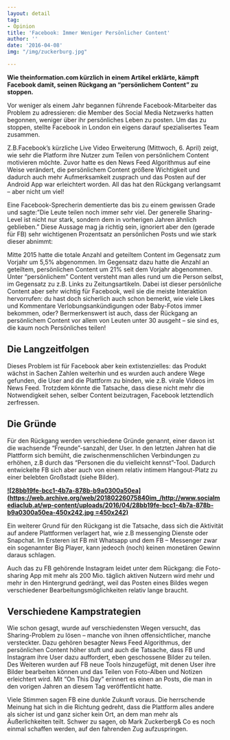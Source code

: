 ```yaml
---
layout: detail
tag:
- Opinion
title: 'Facebook: Immer Weniger Persönlicher Content'
author: ''
date: '2016-04-08'
img: "/img/zuckerburg.jpg"

---
```

**Wie theinformation.com kürzlich in einem Artikel erklärte, kämpft Facebook damit, seinen Rückgang an “persönlichem Content” zu stoppen.**

Vor weniger als einem Jahr begannen führende Facebook-Mitarbeiter das Problem zu adressieren: die Member des Social Media Netzwerks hatten begonnen, weniger über ihr persönliches Leben zu posten. Um das zu stoppen, stellte Facebook in London ein eigens darauf spezialisertes Team zusammen.

Z.B.Facebook’s kürzliche Live Video Erweiterung (Mittwoch, 6. April) zeigt, wie sehr die Platform ihre Nutzer zum Teilen von persönlichem Content motivieren möchte. Zuvor hatte es den News Feed Algorithmus auf eine Weise verändert, die persönlichem Content größere Wichtigkeit und dadurch auch mehr Aufmerksamkeit zusprach und das Posten auf der Android App war erleichtert worden. All das hat den Rückgang verlangsamt – aber nicht um viel!

Eine Facebook-Sprecherin dementierte das bis zu einem gewissen Grade und sagte:”Die Leute teilen noch immer sehr viel. Der generelle Sharing-Level ist nicht nur stark, sondern dem in vorherigen Jahren ähnlich geblieben.” Diese Aussage mag ja richtig sein, ignoriert aber den (gerade für FB) sehr wichtigenen Prozentsatz an persönlichen Posts und wie stark dieser abnimmt:

Mitte 2015 hatte die totale Anzahl and geteiltem Content im Gegensatz zum Vorjahr um 5,5% abgenommen. Im Gegensatz dazu hatte die Anzahl an geteiltem, persönlichen Content um 21% seit dem Vorjahr abgenommen. Unter “persönlichem” Content versteht man alles rund um die Person selbst, im Gegensatz zu z.B. Links zu Zeitungsartikeln. Dabei ist dieser persönliche Content aber sehr wichtig für Facebook, weil sie die meiste Interaktion hervorrufen: du hast doch sicherlich auch schon bemerkt, wie viele Likes und Kommentare Verlobungsankündigungen oder Baby-Fotos immer bekommen, oder? Bermerkenswert ist auch, dass der Rückgang an persönlichem Content vor allem von Leuten unter 30 ausgeht – sie sind es, die kaum noch Persönliches teilen!

## Die Langzeitfolgen

Dieses Problem ist für Facebook aber kein extistenzielles: das Produkt wächst in Sachen Zahlen weiterhin und es wurden auch andere Wege gefunden, die User and die Plattform zu binden, wie z.B. virale Videos im News Feed. Trotzdem könnte die Tatsache, dass diese nicht mehr die Notwendigkeit sehen, selber Content beizutragen, Facebook letztendlich zerfressen.

## Die Gründe

Für den Rückgang werden verschiedene Gründe genannt, einer davon ist die wachsende “Freunde”-sanzahl, der User. In den letzten Jahren hat die Plattform sich bemüht, die zwischenmenschlichen Verbindungen zu erhöhen, z.B durch das “Personen die du vielleicht kennst”-Tool. Dadurch entwickelte FB sich aber auch von einem relativ intimem Hangout-Platz zu einer belebten Großstadt (siehe Bilder).

[**![28bb19fe-bcc1-4b7a-878b-b9a0300a50ea](https://web.archive.org/web/20180226075840im_/http://www.socialmediaclub.at/wp-content/uploads/2016/04/28bb19fe-bcc1-4b7a-878b-b9a0300a50ea-450x242.jpg =450x242)**](https://web.archive.org/web/20180226075840/http://www.socialmediaclub.at/wp-content/uploads/2016/04/28bb19fe-bcc1-4b7a-878b-b9a0300a50ea.jpeg)

Ein weiterer Grund für den Rückgang ist die Tatsache, dass sich die Aktivität auf andere Plattformen verlagert hat, wie z.B messenging Dienste oder Snapchat. Im Ersteren ist FB mit Whatsapp und dem FB – Messenger zwar ein sogenannter Big Player, kann jedeoch (noch) keinen monetären Gewinn daraus schlagen.

Auch das zu FB gehörende Instagram leidet unter dem Rückgang: die Foto-sharing App mit mehr als 200 Mio. täglich aktiven Nutzern wird mehr und mehr in den Hintergrund gedrängt, weil das Posten eines Bildes wegen verschiedener Bearbeitungsmöglichkeiten relativ lange braucht.

## Verschiedene Kampstrategien

Wie schon gesagt, wurde auf verschiedensten Wegen versucht, das Sharing-Problem zu lösen – manche von ihnen offensichtlicher, manche versteckter. Dazu gehören besagter News Feed Algorithmus, der persönlichen Content höher stuft und auch die Tatsache, dass FB und Instagram ihre User dazu auffordert, eben geschossene Bilder zu teilen. Des Weiteren wurden auf FB neue Tools hinzugefügt, mit denen User ihre Bilder bearbeiten können und das Teilen von Foto-Alben und Notizen erleichtert wird. Mit “On This Day” erinnert es einen an Posts, die man in den vorigen Jahren an diesem Tag veröffentlicht hatte.

Viele Stimmen sagen FB eine dunkle Zukunft voraus. Die herrschende Meinung hat sich in die Richtung gedreht, dass die Plattform alles andere als sicher ist und ganz sicher kein Ort, an dem man mehr als Äußerlichkeiten teilt. Schwer zu sagen, ob Mark Zuckerberg& Co es noch einmal schaffen werden, auf den fahrenden Zug aufzuspringen.